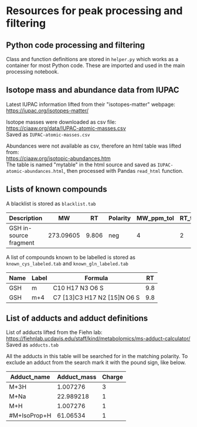 # Resources for peak processing and filtering


## Python code processing and filtering
Class and function definitions are stored in `helper.py` which works as a container for most Python code.
These are imported and used in the main processing notebook.


## Isotope mass and abundance data from IUPAC

Latest IUPAC information lifted from their "isotopes-matter" webpage:  
https://iupac.org/isotopes-matter/

Isotope masses were downloaded as csv file:  
https://ciaaw.org/data/IUPAC-atomic-masses.csv  
Saved as `IUPAC-atomic-masses.csv`

Abundances were not available as csv, therefore an html table was lifted from:  
https://ciaaw.org/isotopic-abundances.htm  
The table is named "mytable" in the html source and saved as `IUPAC-atomic-abundances.html`, then processed with Pandas `read_html` function.


## Lists of known compounds

A blacklist is stored as `blacklist.tab`

| Description            | MW        | RT    | Polarity | MW_ppm_tol | RT_tol |
|------------------------|-----------|-------|----------|------------|--------|
| GSH in-source fragment | 273.09605 | 9.806 | neg      | 4          | 2      |



A list of compounds known to be labelled is stored as `known_cys_labeled.tab` and `known_gln_labeled.tab`


| Name | Label | Formula                         | RT  |
|------|-------|---------------------------------|-----|
| GSH  | m     | C10 H17 N3 O6 S                 | 9.8 |
| GSH  | m+4   | C7 \[13\]C3 H17 N2 \[15\]N O6 S | 9.8 |



## List of adducts and adduct definitions


List of adducts lifted from the Fiehn lab:  
https://fiehnlab.ucdavis.edu/staff/kind/metabolomics/ms-adduct-calculator/  
Saved as `adducts.tab`  

All the adducts in this table will be searched for in the matching polarity.
To exclude an adduct from the search mark it with the pound sign, like below.

| Adduct_name   |Adduct_mass  | Charge |
|---------------|-------------|--------|
| M+3H          | 1.007276    | 3      |
| M+Na          | 22.989218   | 1      |
| M+H           | 1.007276    | 1      |
| #M+IsoProp+H  | 61.06534    | 1      |




